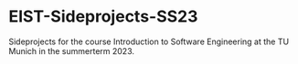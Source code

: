 # EIST-Sideprojects-SS23
Sideprojects for the course Introduction to Software Engineering at the TU Munich in the summerterm 2023. 
